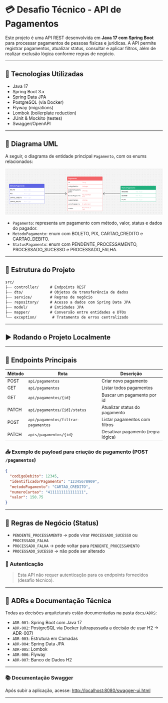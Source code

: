 # 💳 Desafio Técnico - API de Pagamentos

Este projeto é uma API REST desenvolvida em **Java 17 com Spring Boot** para processar pagamentos de pessoas físicas e jurídicas. A API permite registrar pagamentos, atualizar status, consultar e aplicar filtros, além de realizar exclusão lógica conforme regras de negócio.

---

## 🚀 Tecnologias Utilizadas

* Java 17
* Spring Boot 3.x
* Spring Data JPA
* PostgreSQL (via Docker)
* Flyway (migrations)
* Lombok (boilerplate reduction)
* JUnit & Mockito (testes)
* Swagger/OpenAPI 

---

## 📐 Diagrama UML

A seguir, o diagrama de entidade principal `Pagamento`, com os enums relacionados:

![diagrama-classes](docs/image.png)

* `Pagamento`: representa um pagamento com método, valor, status e dados do pagador.
* `MetodoPagamento`: enum com BOLETO, PIX, CARTAO_CREDITO e CARTAO_DEBITO.
* `StatusPagamento`: enum com PENDENTE_PROCESSAMENTO, PROCESSADO_SUCESSO e PROCESSADO_FALHA.

---

## 🧱 Estrutura do Projeto

```
src/
├── controller/     # Endpoints REST
├── dto/            # Objetos de transferência de dados
├── service/        # Regras de negócio
├── repository/     # Acesso a dados com Spring Data JPA
├── model/          # Entidades JPA
├── mapper/         # Conversão entre entidades e DTOs
└── exception/       # Tratamento de erros centralizado
```

---

## ▶️ Rodando o Projeto Localmente



---

## 🔎 Endpoints Principais

| Método | Rota                                | Descrição                          |
|--------|-------------------------------------|------------------------------------|
| POST   | `api/pagamentos`                    | Criar novo pagamento               |
| GET    | `api/pagamentos`                    | Listar todos  pagamentos           |
| GET    | `api/pagamentos/{id} `              | Buscar um pagamento por id         |
| PATCH  | `api/pagamentos/{id}/status`        | Atualizar status do pagamento      |
| POST   | `api/pagamentos/filtrar-pagamentos` | Listar pagamentos com filtros      |
| PATCH  | `apis/pagamentos/{id}`              | Desativar pagamento (regra lógica) |

### 📥 Exemplo de payload para criação de pagamento (POST `/pagamentos`)

```json
{
  "codigoDebito": 12345,
  "identificadorPagamento": "12345678909",
  "metodoPagamento": "CARTAO_CREDITO",
  "numeroCartao": "4111111111111111",
  "valor": 150.75
}
```

---

## 🧠 Regras de Negócio (Status)

* `PENDENTE_PROCESSAMENTO` → pode virar `PROCESSADO_SUCESSO` ou `PROCESSADO_FALHA`
* `PROCESSADO_FALHA` → pode voltar para `PENDENTE_PROCESSAMENTO`
* `PROCESSADO_SUCESSO` → não pode ser alterado

### 🔐 Autenticação

> Esta API não requer autenticação para os endpoints fornecidos (desafio técnico).

---

## 📂 ADRs e Documentação Técnica

Todas as decisões arquiteturais estão documentadas na pasta `docs/ADRS`:

* `ADR-001`: Spring Boot com Java 17
* `ADR-002`: PostgreSQL via Docker (ultrapassada a decisão de usar H2 -> ADR-007)
* `ADR-003`: Estrutura em Camadas
* `ADR-004`: Spring Data JPA
* `ADR-005`: Lombok
* `ADR-006`: Flyway
* `ADR-007`: Banco de Dados H2
---

### 📚 Documentação Swagger

Após subir a aplicação, acesse:
[http://localhost:8080/swagger-ui.html](http://localhost:8080/swagger-ui.html)

---
